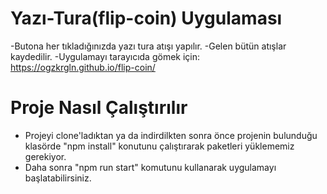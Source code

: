 # Yazı-Tura(flip-coin) Uygulaması
-Butona her tıkladığınızda yazı tura atışı yapılır.
-Gelen bütün atışlar kaydedilir.
-Uygulamayı tarayıcıda gömek için: https://ogzkrgln.github.io/flip-coin/
# Proje Nasıl Çalıştırılır
- Projeyi clone'ladıktan ya da indirdilkten sonra önce projenin bulunduğu klasörde "npm install" konutunu çalıştırarak paketleri yüklememiz gerekiyor.
- Daha sonra "npm run start" komutunu kullanarak uygulamayı başlatabilirsiniz.
